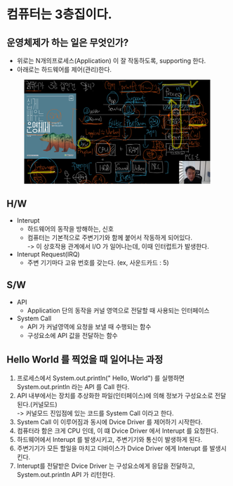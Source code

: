 # 컴퓨터는 3층집이다.

## 운영체제가 하는 일은 무엇인가?

* 위로는 N개의프로세스(Application) 이 잘 작동하도록, supporting 한다.&#x20;
* 아래로는 하드웨어를 제어(관리)한다.

<figure><img src="../.gitbook/assets/image (1).png" alt=""><figcaption></figcaption></figure>

## H/W

* Interupt
  * 하드웨어의 동작을 방해하는, 신호
  * 컴퓨터는 기본적으로 주변기기와 함께 붙어서 작동하게 되어있다. \
    \-> 이 상호작용 관계에서 I/O 가 일어나는데, 이때 인터럽트가 발생한다.&#x20;
* Interupt Request(IRQ)
  * 주변 기기마다 고유 번호를 갖는다. (ex, 사운드카드 : 5)

## S/W

* API&#x20;
  * Application 단의 동작을 커널 영역으로 전달할 때 사용되는 인터페이스
* System Call
  * API 가 커널영역에 요청을 보낼 때 수행되는 함수
  * 구성요소에 API 값을 전달하는 함수&#x20;

## Hello World 를 찍었을 때 일어나는 과정

1. 프로세스에서 System.out.println(" Hello, World") 를 실행하면 System.out.println 라는 API 를 Call 한다.
2. API 내부에서는 장치를 추상화한 파일(인터페이스)에 의해 정보가 구성요소로  전달된다.(커널모드) \
   \-> 커널모드 진입점에 있는 코드를 System Call 이라고 한다.&#x20;
3. System Call 이 이루어짐과 동시에 Dvice Driver 를 제어하기 시작한다.&#x20;
4. 컴퓨터라 함은 크게 CPU 인데, 이 떄 Dvice Driver 에서 Interupt 를 요청한다.
5. 하드웨어에서 Interupt 를 발생시키고, 주변기기와 통신이 발생하게 된다.&#x20;
6. 주변기기가 모든 할일을 마치고 디바이스가 Dvice Driver 에게 Interupt 를 발생시킨다.&#x20;
7. Interupt를 전달받은 Dvice Driver 는 구성요소에게 응답을 전달하고, System.out.println API 가 리턴한다.&#x20;
